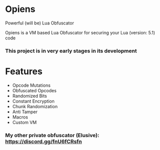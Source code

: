 # Opiens
Powerful (will be) Lua Obfuscator

Opiens is a VM based Lua Obfuscator for securing your Lua (version: 5.1) code

### This project is in very early stages in its development

# Features
- Opcode Mutations
- Obfuscated Opcodes
- Randomized Bits
- Constant Encryption
- Chunk Randomization
- Anti Tamper
- Macros
- Custom VM



### My other private obfuscator (Elusive): https://discord.gg/fnU6fCRsfn

